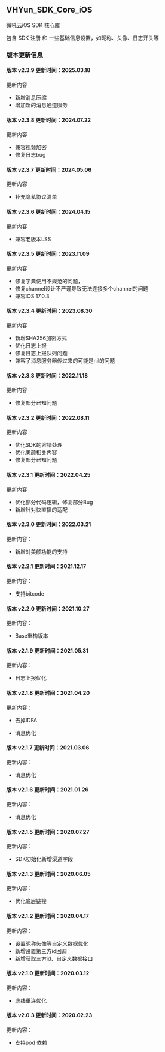 ## VHYun_SDK_Core_iOS
微吼云iOS SDK 核心库<br>

包含 SDK 注册 和 一些基础信息设置，如昵称、头像、日志开关等 <br>

### 版本更新信息

#### 版本 v2.3.9 更新时间：2025.03.18

更新内容
*  新增消息压缩
*  增加新的消息通道服务

#### 版本 v2.3.8 更新时间：2024.07.22

更新内容
*  兼容视频加密
*  修复日志bug

#### 版本 v2.3.7 更新时间：2024.05.06

更新内容
* 补充隐私协议清单

#### 版本 v2.3.6 更新时间：2024.04.15

更新内容
* 兼容老版本LSS

#### 版本 v2.3.5 更新时间：2023.11.09

更新内容
* 修复字典使用不规范的问题，
* 修复channel设计不严谨导致无法连接多个channel的问题
* 兼容iOS 17.0.3
  
#### 版本 v2.3.4 更新时间：2023.08.30

更新内容
* 新增SHA256加密方式
* 优化日志上报
* 修复日志上报队列问题
* 兼容了消息服务器传过来的可能是nil的问题

#### 版本 v2.3.3 更新时间：2022.11.18
 
更新内容
* 修复部分已知问题

#### 版本 v2.3.2 更新时间：2022.08.11

更新内容
* 优化SDK的容错处理
* 优化美颜相关内容
* 修复部分已知问题

#### 版本 v2.3.1 更新时间：2022.04.25

更新内容
* 优化部分代码逻辑，修复部分Bug
* 新增针对快直播的适配

#### 版本 v2.3.0 更新时间：2022.03.21

更新内容：

- 新增对美颜功能的支持

#### 版本 v2.2.1 更新时间：2021.12.17

更新内容：

- 支持bitcode

#### 版本 v2.2.0 更新时间：2021.10.27
更新内容：

- Base重构版本

#### 版本 v2.1.9 更新时间：2021.05.31
更新内容：

- 日志上报优化

#### 版本 v2.1.8 更新时间：2021.04.20
更新内容：

- 去掉IDFA

- 消息优化

#### 版本 v2.1.7 更新时间：2021.03.06
更新内容：

- 消息优化

#### 版本 v2.1.6 更新时间：2021.01.26
更新内容：

- 消息优化

#### 版本 v2.1.5 更新时间：2020.07.27
更新内容：

- SDK初始化新增渠道字段

#### 版本 v2.1.3 更新时间：2020.06.05
更新内容：

- 优化底层链接

#### 版本 v2.1.2 更新时间：2020.04.17
更新内容：

- 设置昵称头像等自定义数据优化
- 新增设置第三方id回调
- 新增获取三方id、自定义数据接口

#### 版本 v2.1.0 更新时间：2020.03.12
更新内容：

- 底线重连优化

#### 版本 v2.0.3 更新时间：2020.02.23
更新内容：

- 支持pod 依赖
